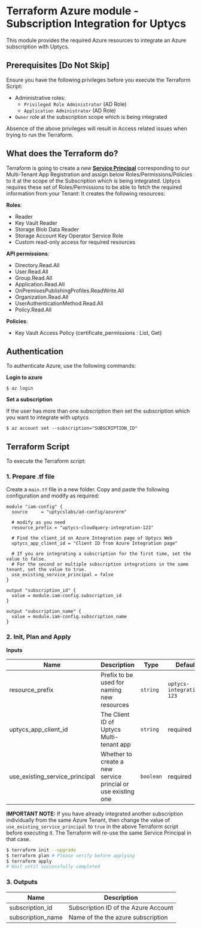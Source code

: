 # Terraform Azure module - Subscription Integration for Uptycs

This module provides the required Azure resources to integrate an Azure subscription with Uptycs.

## Prerequisites [Do Not Skip]

Ensure you have the following privileges before you execute the Terraform Script:

- Administrative roles:
  - `Privileged Role Administrator` (AD Role)
  - `Application Administrator` (AD Role)
- `Owner` role at the subscription scope which is being integrated

Absence of the above privileges will result in Access related issues when trying to run the Terraform.

## What does the Terraform do?

Terraform is going to create a new <u>**Service Principal**</u> corresponding to our Multi-Tenant App Registration and assign below Roles/Permissions/Policies to it at the scope of the Subscription which is being integrated. Uptycs requires these set of Roles/Permissions to be able to fetch the required information from your Tenant:
It creates the following resources:

**Roles**:

- Reader
- Key Vault Reader
- Storage Blob Data Reader
- Storage Account Key Operator Service Role
- Custom read-only access for required resources

**API permissions**:

- Directory.Read.All
- User.Read.All
- Group.Read.All
- Application.Read.All
- OnPremisesPublishingProfiles.ReadWrite.All
- Organization.Read.All
- UserAuthenticationMethod.Read.All
- Policy.Read.All

**Policies**:

- Key Vault Access Policy (certificate_permissions : List, Get)

## Authentication

To authenticate Azure, use the following commands:

**Login to azure**

```
$ az login
```

**Set a subscription**

If the user has more than one subscription then set the subscription which you want to integrate with uptycs

```
$ az account set --subscription="SUBSCRIPTION_ID"
```

## Terraform Script

To execute the Terraform script:

### 1. Prepare .tf file

Create a `main.tf` file in a new folder. Copy and paste the following configuration and modify as required:

```
module "iam-config" {
  source     = "uptycslabs/ad-config/azurerm"

  # modify as you need
  resource_prefix = "uptycs-cloudquery-integration-123"

  # Find the client_id on Azure Integration page of Uptycs Web
  uptycs_app_client_id = "Client ID from Azure Integration page"

  # If you are integrating a subscription for the first time, set the value to false.
  # For the second or multiple subscription integrations in the same tenant, set the value to true.
  use_existing_service_principal = false
}

output "subscription_id" {
  value = module.iam-config.subscription_id
}

output "subscription_name" {
  value = module.iam-config.subscription_name
}
```

### 2. Init, Plan and Apply

**Inputs**

| Name                           | Description                                                  | Type      | Default                  |
| ------------------------------ | ------------------------------------------------------------ | --------- | ------------------------ |
| resource_prefix                | Prefix to be used for naming new resources                   | `string`  | `uptycs-integration-123` |
| uptycs_app_client_id           | The Client ID of Uptycs Multi-tenant app                     | `string`  | required                 |
| use_existing_service_principal | Whether to create a new service princial or use existing one | `boolean` | required                 |

**IMPORTANT NOTE:** If you have already integrated another subscription individually from the same Azure Tenant, then change the value of `use_existing_service_principal` to `true` in the above Terraform script before executing it. The Terraform will re-use the same Service Principal in that case.

```sh
$ terraform init --upgrade
$ terraform plan # Please verify before applying
$ terraform apply
# Wait until successfully completed
```

### 3. Outputs

| Name              | Description                          |
| ----------------- | ------------------------------------ |
| subscription_id   | Subscription ID of the Azure Account |
| subscription_name | Name of the the azure subscription   |
